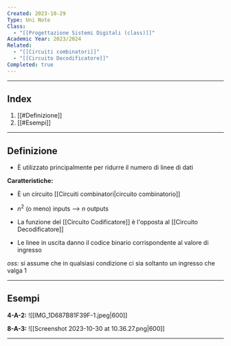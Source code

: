 ```yaml
---
Created: 2023-10-29
Type: Uni Note
Class:
  - "[[Progettazione Sistemi Digitali (class)]]"
Academic Year: 2023/2024
Related:
  - "[[Circuiti combinatori]]"
  - "[[Circuito Decodificatore]]"
Completed: true
---
```

---
## Index
1. [[#Definizione]]
2. [[#Esempi]]

---
## Definizione
- È utilizzato principalmente per ridurre il numero di linee di dati

**Caratteristiche:**
- È un circuito [[Circuiti combinatori|circuito combinatorio]]
- $n^2$ (o meno) inputs --> $n$ outputs
- La funzione del [[Circuito Codificatore]] è l'opposta al [[Circuito Decodificatore]]

- Le linee in uscita danno il codice binario corrispondente al valore di ingresso 

*oss:* si assume che in qualsiasi condizione ci sia soltanto un ingresso che valga 1

---
## Esempi
**4-A-2:**
 ![[IMG_1D687B81F39F-1.jpeg|600]]

**8-A-3:**
![[Screenshot 2023-10-30 at 10.36.27.png|600]]

---